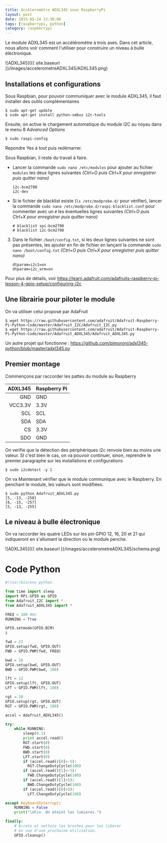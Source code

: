 ```yaml
---
title: Accéleromètre ADXL345 sous RaspberryPi
layout: post
date: 2015-05-14 13:30:00
tags: [raspberrypi, python]
category: raspberrypi
---
```


Le module ADXL345 est un accéléromètre à trois axes.
Dans cet article, nous allons voir comment l'utiliser pour construire un
niveau à bulle éléctronique.

![ADXL345]({{ site.baseurl }}/images/accelerometreADXL345/ADXL345.png)

## Installations et configurations

Sous Raspbian, pour pouvoir communiquer avec le module ADXL345,
il faut installer des outils complémentaires

```
$ sudo apt-get update
$ sudo apt-get install python-smbus i2c-tools
```

Ensuite, on active le chargement automatique du module I2C au noyau
dans le menu 8 *Advanced Options*

```
$ sudo raspi-config
```

Repondre Yes à tout puis redémarrer.

Sous Raspbian, il reste du travail à faire.

- Lancer la commande `sudo nano /etc/modules` pour ajouter au fichier
  `modules` les deux lignes suivantes
  *(Ctrl+O puis Ctrl+X pour enregistrer puis quitter nano)*

  ```
  i2c-bcm2708
  i2c-dev
  ```
- Si le fichier de blacklist existe
  (`ls /etc/modprobe.d/` pour vérifier),
   lancer la commande `sudo nano /etc/modprobe.d/raspi-blacklist.conf`
   pour commenter avec un `#` les éventuelles
   lignes suivantes
   *(Ctrl+O puis Ctrl+X pour enregistrer puis quitter nano)*

   ```
   # blacklist spi-bcm2708
   # blacklist i2c-bcm2708
   ```
3. Dans le fichier `/boot/config.txt`, si les deux lignes suivantes ne sont pas présentes,
   les ajouter en fin de fichier en lançant la commande `sudo nano /boot/config.txt`
   *(Ctrl+O puis Ctrl+X pour enregistrer puis quitter nano)*

   ```
   dtparam=i2c1=on
   dtparam=i2c_arm=on
   ```


Pour plus de détails, voir https://learn.adafruit.com/adafruits-raspberry-pi-lesson-4-gpio-setup/configuring-i2c


## Une librairie pour piloter le module

On va utiliser celui proposé par AdaFruit

```
$ wget https://raw.githubusercontent.com/adafruit/Adafruit-Raspberry-Pi-Python-Code/master/Adafruit_I2C/Adafruit_I2C.py
$ wget https://raw.githubusercontent.com/adafruit/Adafruit-Raspberry-Pi-Python-Code/master/Adafruit_ADXL345/Adafruit_ADXL345.py
```

Un autre projet qui fonctionne :
https://github.com/pimoroni/adxl345-python/blob/master/adxl345.py


## Premier montage

Commençons par raccorder les pattes du module au Raspberry

   ADXL345 | Raspberry Pi
----------:|:------------
      GND  | GND
  VCC3.3V  | 3.3V
      SCL  | SCL
      SDA  | SDA
       CS  | 3.3V
      SDO  | GND

On verifie que la détection des périphériques i2c renvoie bien au moins une
valeur. SI c'est bien le cas, on va pouvoir continuer, sinon, reprendre le
premier paragraphe sur les installations et configurations

```
$ sudo i2cdetect -y 1
```


On va Maintenant vérifier que le module communique avec le Raspberry. En
penchant le module, les valeurs sont modifiées.

```
$ sudo python Adafruit_ADXL345.py
[5, -13, -258]
[6, -15, -257]
[5, -13, -255]
```

## Le niveau à bulle électronique

On va raccorder les quatre LEDs sur les pin GPIO 12, 16, 20 et 21
qui indiqueront en s'allumant la direction où le module penche.

![ADXL345]({{ site.baseurl }}/images/accelerometreADXL345/schema.png)

# Code Python

```python
#!/usr/bin/env python

from time import sleep
import RPi.GPIO as GPIO
from Adafruit_I2C import *
from Adafruit_ADXL345 import *

FREQ = 100 #Hz
RUNNING = True

GPIO.setmode(GPIO.BCM)
i

fwd = 21
GPIO.setup(fwd, GPIO.OUT)
FWD = GPIO.PWM(fwd, FREQ)

bwd = 16
GPIO.setup(bwd, GPIO.OUT)
BWD = GPIO.PWM(bwd, 100)

lft = 12
GPIO.setup(lft, GPIO.OUT)
LFT = GPIO.PWM(lft, 100)

rgt = 20
GPIO.setup(rgt, GPIO.OUT)
RGT = GPIO.PWM(rgt, 100)

accel = Adafruit_ADXL345()

try:
    while RUNNING:
        sleep(0.1)
        print accel.read()
        RGT.start(0)
        FWD.start(0)
        BWD.start(0)
        LFT.start(0)
        if (accel.read()[0]<-5):
          RGT.ChangeDutyCycle(100)
        if (accel.read()[1]<-5):
          FWD.ChangeDutyCycle(100)
        if (accel.read()[1]>5):
          BWD.ChangeDutyCycle(100)
        if (accel.read()[0]>5):
          LFT.ChangeDutyCycle(100)

except KeyboardInterrupt:
    RUNNING = False
    print("\nFin. On eteint les lumieres.")

finally:
    # Arrete et nettoie les broches pour les liberer
    # en vue d'une prochaine utilisation.
    GPIO.cleanup()
```


